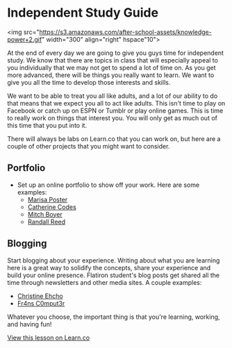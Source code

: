 # Independent Study Guide

<img src="https://s3.amazonaws.com/after-school-assets/knowledge-power+2.gif" width="300" align="right" hspace"10">

At the end of every day we are going to give you guys time for independent study. We know that there are topics in class that will especially appeal to you individually that we may not get to spend a lot of time on. As you get more advanced, there will be things you really want to learn. We want to give you all the time to develop those interests and skills.

We want to be able to treat you all like adults, and a lot of our ability to do that means that we expect you all to act like adults. This isn't time to play on Facebook or catch up on ESPN or Tumblr or play online games. This is time to really work on things that interest you. You will only get as much out of this time that you put into it.

There will always be labs on Learn.co that you can work on, but here are a couple of other projects that you might want to consider. 

## Portfolio

+ Set up an online portfolio to show off your work. Here are some examples:
  * [Marisa Poster](http://marisaposter.com/)
  * [Catherine Codes](http://catherinecodes.com/)
  * [Mitch Boyer](http://mitchboyer.com/)
  * [Randall Reed](http://randallreedjr.com/portfolio/)

## Blogging

Start blogging about your experience. Writing about what you are learning here is a great way to solidify the concepts, share your experience and build your online presence. Flatiron student's blog posts get shared all the time through newsletters and other media sites. A couple examples: 

  * [Christine Ehcho](http://christinehcho.tumblr.com/)
  * [Fr4ns C0mput3r](http://fr4nsc0mput3r.tumblr.com/)

Whatever you choose, the important thing is that you're learning, working, and having fun!

<a href='https://learn.co/lessons/hs-independent-study-guide' data-visibility='hidden'>View this lesson on Learn.co</a>
